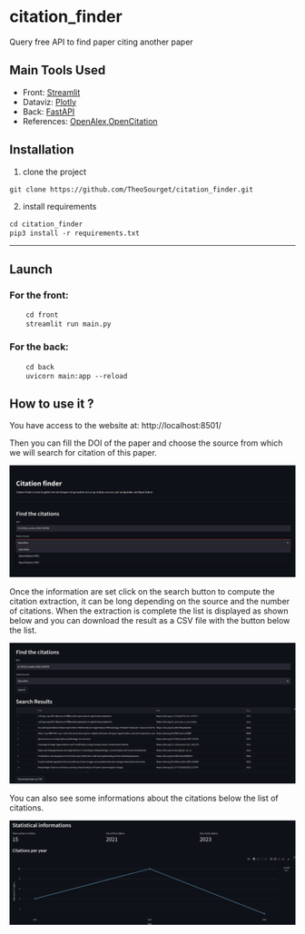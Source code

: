 # citation_finder
Query free API to find paper citing another paper

## Main Tools Used
* Front: [Streamlit](https://streamlit.io/) 
* Dataviz: [Plotly](https://plotly.com/python/)
* Back: [FastAPI](https://fastapi.tiangolo.com/)
* References: [OpenAlex](https://openalex.org/),[OpenCitation](opencitations.net/)
## Installation
1. clone the project 
```console
git clone https://github.com/TheoSourget/citation_finder.git
```
2. install requirements
```console
cd citation_finder
pip3 install -r requirements.txt
```

---

## Launch

### For the front:
```console
    cd front
    streamlit run main.py 
```

### For the back:
```console
    cd back
    uvicorn main:app --reload
```

## How to use it ?
You have access to the website at: http://localhost:8501/

Then you can fill the DOI of the paper and choose the source from which we will search for citation of this paper.

![](./resources/input_options.png)


Once the information are set click on the search button to compute the citation extraction, it can be long depending on the source and the number of citations. When the extraction is complete the list is displayed as shown below and you can download the result as a CSV file with the button below the list.

![](./resources/dataframe_result.png)

You can also see some informations about the citations below the list of citations.

![](./resources/statistics_display.png)
